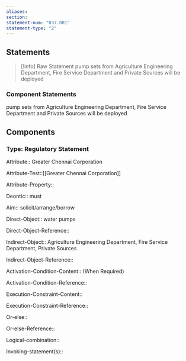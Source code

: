 ```yaml
---
aliases: 
section: 
statement-num: "037.001"
statement-type: "2"
---
```

## Statements 
> [!info] Raw Statement
>  pump sets from Agriculture Engineering Department, Fire Service Department and Private Sources will be deployed 
> 

### Component Statements
 pump sets from Agriculture Engineering Department, Fire Service Department and Private Sources will be deployed 
## Components
### Type: Regulatory Statement
Attribute:: Greater Chennai Corporation

Attribute-Test::[[Greater Chennai Corporation]]

Attribute-Property::


Deontic:: must


Aim:: solicit/arrange/borrow


Direct-Object:: water pumps

Direct-Object-Reference:: 


Indirect-Object:: Agriculture Engineering Department, Fire Service Department, Private Sources

Indirect-Object-Reference:: 


Activation-Condition-Content:: (When Required)

Activation-Condition-Reference:: 


Execution-Constraint-Content::

Execution-Constraint-Reference:: 


Or-else::

Or-else-Reference:: 


Logical-combination::


Invoking-statement(s)::
